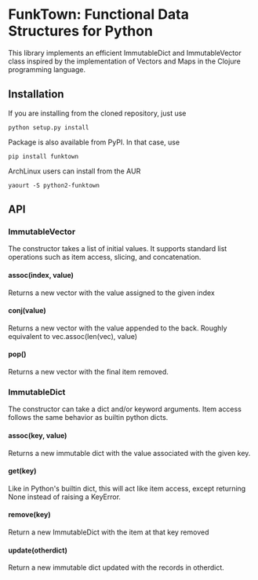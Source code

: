 # FunkTown: Functional Data Structures for Python

This library implements an efficient ImmutableDict and ImmutableVector class 
inspired by the implementation of Vectors and Maps in the Clojure programming
language.

## Installation

If you are installing from the cloned repository, just use

	python setup.py install

Package is also available from PyPI. In that case, use

	pip install funktown

ArchLinux users can install from the AUR

	yaourt -S python2-funktown

## API

### ImmutableVector

The constructor takes a list of initial values. It supports standard list
operations such as item access, slicing, and concatenation.

#### assoc(index, value)

Returns a new vector with the value assigned to the given index

#### conj(value)

Returns a new vector with the value appended to the back. Roughly equivalent 
to vec.assoc(len(vec), value)

#### pop()

Returns a new vector with the final item removed.

### ImmutableDict

The constructor can take a dict and/or keyword arguments. Item access follows
the same behavior as builtin python dicts.

#### assoc(key, value)

Returns a new immutable dict with the value associated with the given key.

#### get(key)

Like in Python's builtin dict, this will act like item access, except 
returning None instead of raising a KeyError.

#### remove(key)

Return a new ImmutableDict with the item at that key removed

#### update(otherdict)

Return a new immutable dict updated with the records in otherdict.
